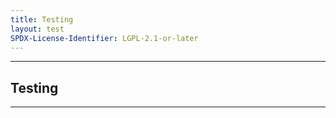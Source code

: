 ```yaml
---
title: Testing
layout: test
SPDX-License-Identifier: LGPL-2.1-or-later
---
```


---

##  Testing

<div class="container">
  <video-js id="my-video" class="vjs-fluid vjs-layout-medium" controls preload="auto" poster="https://media.discordapp.net/attachments/1074079942792462478/1082014257161457774/20230306_025643.jpg">
    <source src="https://do.ayampenyet.my.id:10000/aHR0cHM6Ly9saXZlLWdsb2JhbC1jZG4tdjAyLmFmcmVlY2F0di5jb20vbGl2ZS1zdG1jLTI3L2F1dGhfcGxheWxpc3QubTN1OD9haWQ9LkEzMi43YmJUNTZ2eUhNOWZLWmsuR1VEbXBUcTJKcHRfTlF2UThlWGRGblFUbllWTWpKTDF4cE85MmlYRDFLRjdfVlBHYkJRYlRDa1NMN2RDYy1RUlk3RDhfUTdaa0E3SzNxQVVZQ0RHN3ZITW9fTUNPYm9DaDNnam84UlRaWHM=.m3u8" type="application/x-mpegurl"/>
  </video-js>
</div>

---
